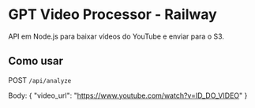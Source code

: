# GPT Video Processor - Railway

API em Node.js para baixar vídeos do YouTube e enviar para o S3.

## Como usar
POST `/api/analyze`

Body:
{
  "video_url": "https://www.youtube.com/watch?v=ID_DO_VIDEO"
}
